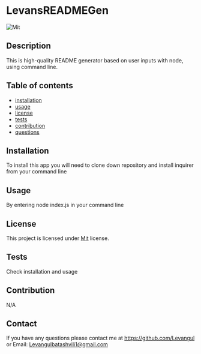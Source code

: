
  # LevansREADMEGen
  ![Mit](https://img.shields.io/badge/license-Mit-brightgreen)

  ## Description
  This is high-quality README generator based on user inputs with node, using command line.

  ## Table of contents
  - [installation](#installation)
  - [usage](#usage)
  - [license](#license)
  - [tests](#tests)
  - [contribution](#contribution)
  - [questions](#questions)

  ## Installation
  To install this app you will need to clone down repository and install inquirer from your command line

  ## Usage

  By entering node index.js in your command line
  
  ## License
    
  This project is licensed under [Mit](https://opensource.org/licenses/Mit) license. 

  ## Tests

  Check installation and usage
  ## Contribution

  N/A
  ## Contact

  If you have any questions please contact me at 
  https://github.com/Levangul 
  or Email: Levangulbatashvili1@gmail.com

